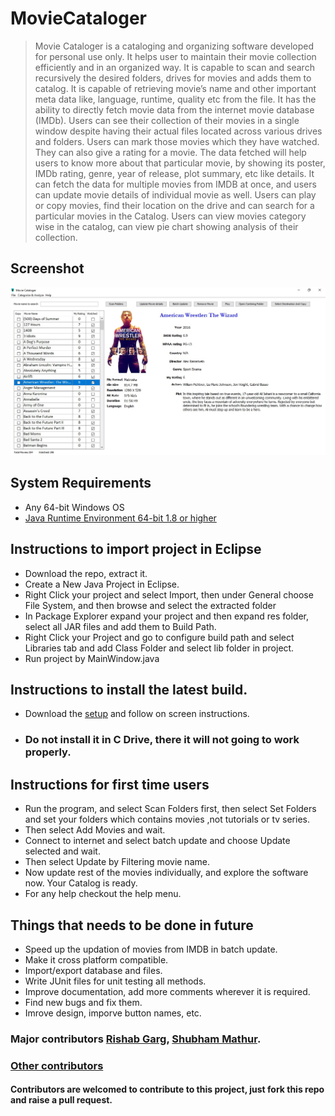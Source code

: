 # MovieCataloger

> Movie Cataloger is a cataloging and organizing software developed for personal use only.
> It helps user to maintain their movie collection efficiently and in an organized way.
> It is capable to scan and search recursively the desired folders, drives for movies and adds them to catalog.
> It is capable of retrieving movie’s name and other important meta data like, language, runtime, quality etc from the file.
> It has the ability to directly fetch movie data from the internet movie database (IMDb).
> Users can see their collection of their movies in a single window despite having their actual files located across various drives and folders. 
> Users can mark those movies which they have watched. They can also give a rating for a movie. 
> The data fetched will help users to know more about that particular movie, by showing its poster, IMDb rating, genre, year of release, plot summary, etc like details.
> It can fetch the data for multiple movies from IMDB at once, and users can update movie details of individual movie as well.
> Users can play or copy movies, find their location on the drive and can search for a particular movies in the Catalog.
> Users can view movies category wise in the catalog, can view pie chart showing analysis of their collection.

## Screenshot

<p align="center">
  <img src="https://raw.githubusercontent.com/googleknight/MovieCataloger/master/Screenshots/MainWindow.JPG" alt="Screenshot"/>
</p>

## System Requirements
* Any 64-bit Windows OS
* [Java Runtime Environment 64-bit 1.8 or higher](http://www.oracle.com/technetwork/java/javase/downloads/jre8-downloads-2133155.html)

## Instructions to import project in Eclipse
* Download the repo, extract it.
* Create a New Java Project in Eclipse.
* Right Click your project and select Import, then under General choose File System, and then browse and select the extracted folder
* In Package Explorer expand your project and then expand res folder, select all JAR files and add them to Build Path.
* Right Click your Project and go to configure build path and select Libraries tab and add Class Folder and select lib folder in project.
* Run project by MainWindow.java

## Instructions to install the latest build.
* Download the [setup](https://raw.githubusercontent.com/googleknight/MovieCataloger/master/Setup/MovieCatalogerSetup.exe) and follow on screen instructions.
* ### Do not install it in C Drive, there it will not going to work properly.

## Instructions for first time users
* Run the program, and select Scan Folders first, then select Set Folders  and set your folders which contains movies ,not tutorials or tv series.
* Then select Add Movies and wait.
* Connect to internet and select batch update and choose Update selected and wait.
* Then select Update by Filtering movie name.
* Now update rest of the movies individually, and explore the software now. Your Catalog is ready.
* For any help checkout the help menu.


## Things that needs to be done in future
* Speed up the updation of movies from IMDB in batch update.
* Make it cross platform compatible.
* Import/export database and files.
* Write JUnit files for unit testing all methods.
* Improve documentation, add more comments wherever it is required.
* Find new bugs and fix them.
* Imrove design, imporve button names, etc.

### Major contributors  [Rishab Garg](http://rishabgarg.me), [Shubham Mathur](https://shubhammathur.me/).
### [Other contributors](https://github.com/googleknight/MovieCataloger/graphs/contributors)
#### Contributors are welcomed to contribute to this project, just fork this repo and raise a pull request.

